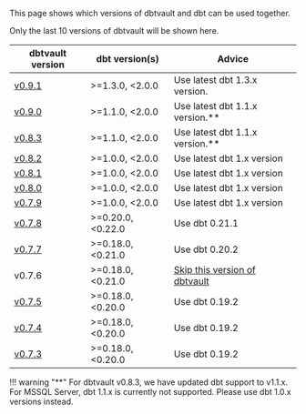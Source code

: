 This page shows which versions of dbtvault and dbt can be used together.

Only the last 10 versions of dbtvault will be shown here.

| dbtvault version                                              | dbt version(s)    | Advice                                                                              | 
|---------------------------------------------------------------|-------------------|-------------------------------------------------------------------------------------|
| [v0.9.1](https://hub.getdbt.com/datavault-uk/dbtvault/0.9.1/) | >=1.3.0, <2.0.0   | Use latest dbt 1.3.x version.                                                       |
| [v0.9.0](https://hub.getdbt.com/datavault-uk/dbtvault/0.9.0/) | >=1.1.0, <2.0.0   | Use latest dbt 1.1.x version.**                                                     |
| [v0.8.3](https://hub.getdbt.com/datavault-uk/dbtvault/0.8.3/) | >=1.1.0, <2.0.0   | Use latest dbt 1.1.x version.**                                                     |
| [v0.8.2](https://hub.getdbt.com/datavault-uk/dbtvault/0.8.2/) | >=1.0.0, <2.0.0   | Use latest dbt 1.x version                                                          |
| [v0.8.1](https://hub.getdbt.com/datavault-uk/dbtvault/0.8.1/) | >=1.0.0, <2.0.0   | Use latest dbt 1.x version                                                          |
| [v0.8.0](https://hub.getdbt.com/datavault-uk/dbtvault/0.8.0/) | >=1.0.0, <2.0.0   | Use latest dbt 1.x version                                                          |
| [v0.7.9](https://hub.getdbt.com/datavault-uk/dbtvault/0.7.9/) | >=1.0.0, <2.0.0   | Use latest dbt 1.x version                                                          |
| [v0.7.8](https://hub.getdbt.com/datavault-uk/dbtvault/0.7.8/) | >=0.20.0, <0.22.0 | Use dbt 0.21.1                                                                      |
| [v0.7.7](https://hub.getdbt.com/datavault-uk/dbtvault/0.7.7/) | >=0.18.0, <0.21.0 | Use dbt 0.20.2                                                                      |
| v0.7.6                                                        | >=0.18.0, <0.21.0 | [Skip this version of dbtvault](https://github.com/Datavault-UK/dbtvault/issues/36) |
| [v0.7.5](https://hub.getdbt.com/datavault-uk/dbtvault/0.7.5/) | >=0.18.0, <0.20.0 | Use dbt 0.19.2                                                                      |
| [v0.7.4](https://hub.getdbt.com/datavault-uk/dbtvault/0.7.4/) | >=0.18.0, <0.20.0 | Use dbt 0.19.2                                                                      |
| [v0.7.3](https://hub.getdbt.com/datavault-uk/dbtvault/0.7.3/) | >=0.18.0, <0.20.0 | Use dbt 0.19.2                                                                      |

!!! warning "**"
For dbtvault v0.8.3, we have updated dbt support to v1.1.x. For MSSQL Server, dbt 1.1.x is currently not supported.
Please use dbt 1.0.x versions instead.